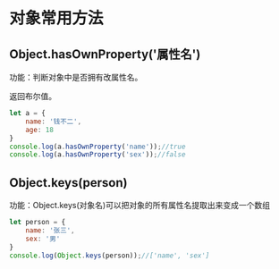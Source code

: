 # 对象常用方法

## Object.hasOwnProperty('属性名')

功能：判断对象中是否拥有改属性名。

返回布尔值。

```javascript
let a = {
	name: '钱不二',
	age: 18
}
console.log(a.hasOwnProperty('name'));//true
console.log(a.hasOwnProperty('sex'));//false
```

## Object.keys(person)

功能：Object.keys(对象名)可以把对象的所有属性名提取出来变成一个数组

```js
let person = {
    name: '张三',
    sex: '男'
}
console.log(Object.keys(person));//['name', 'sex']
```

